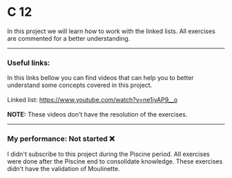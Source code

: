 # C 12

In this project we will learn how to work with the linked lists. All exercises are commented for a better understanding.

---

### Useful links:
In this links bellow you can find videos that can help you to better understand some concepts covered in this project.
<br>
<br>
Linked list: https://www.youtube.com/watch?v=ne1iyAP9__o
<br>
<br>
**NOTE:** These videos don't have the resolution of the exercises.

---

### My performance: Not started :x:
I didn't subscribe to this project during the Piscine period. All exercises were done after the Piscine end to consolidate knowledge. These exercises didn't have the validation of Moulinette.